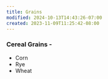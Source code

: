 ```yaml
---
title: Grains
modified: 2024-10-13T14:43:26-07:00
created: 2023-11-09T11:25:42-08:00
---
```

### Cereal Grains -
- Corn
- Rye
- Wheat